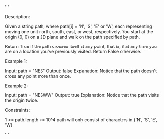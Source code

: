 '''

Description:

Given a string path, where path[i] = 'N', 'S', 'E' or 'W', each representing moving one unit north, south, east, or west, respectively. You start at the origin (0, 0) on a 2D plane and walk on the path specified by path.

Return True if the path crosses itself at any point, that is, if at any time you are on a location you've previously visited. Return False otherwise.

 

Example 1:

Input: path = "NES"
Output: false 
Explanation: Notice that the path doesn't cross any point more than once.



Example 2:

Input: path = "NESWW"
Output: true
Explanation: Notice that the path visits the origin twice.
 

Constraints:

1 <= path.length <= 10^4
path will only consist of characters in {'N', 'S', 'E', 'W}

'''